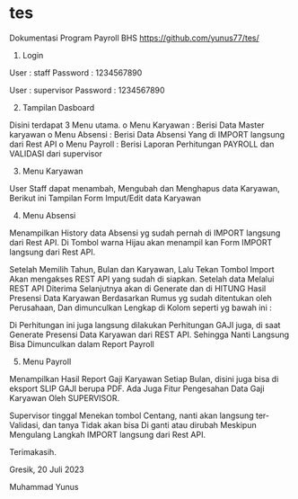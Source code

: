 # tes
Dokumentasi Program Payroll BHS
https://github.com/yunus77/tes/ 

1.	Login
 
User : staff
Password : 1234567890

User : supervisor
Password : 1234567890 

2.	Tampilan Dasboard
 
Disini terdapat 3 Menu utama.
o	Menu Karyawan	: Berisi Data Master karyawan
o	Menu Absensi 	: Berisi Data Absensi Yang di IMPORT langsung dari Rest API
o	Menu Payroll 		: Berisi Laporan Perhitungan PAYROLL dan VALIDASI dari supervisor

3.	Menu Karyawan
 
User Staff dapat menambah, Mengubah dan Menghapus data Karyawan,
Berikut ini Tampilan Form Imput/Edit data Karyawan


4.	Menu Absensi
 
Menampilkan History data Absensi yg sudah pernah di IMPORT langsung dari Rest API.
Di Tombol warna Hijau akan menampil kan Form IMPORT langsung dari Rest API.
 
Setelah Memilih Tahun, Bulan dan Karyawan, Lalu Tekan Tombol Import 
Akan mengakses REST API yang sudah di siapkan. Setelah data Melalui REST API Diterima
Selanjutnya akan di Generate dan di HITUNG Hasil Presensi Data Karyawan Berdasarkan Rumus yg sudah ditentukan oleh Perusahaan, Dan dimunculkan Lengkap di Kolom seperti yg bawah ini :
 
Di Perhitungan ini juga langsung dilakukan Perhitungan GAJI juga, di saat Generate Presensi Data Karyawan 
dari REST API. Sehingga Nanti Langsung Bisa Dimunculkan dalam Report Payroll






5.	Menu Payroll
  
Menampilkan Hasil Report Gaji Karyawan Setiap Bulan, disini juga bisa di eksport SLIP GAJI berupa PDF.
Ada Juga Fitur Pengesahan Data Gaji Karyawan Oleh SUPERVISOR.
 
Supervisor tinggal Menekan tombol Centang, nanti akan langsung ter-Validasi, dan tanya Tidak akan bisa
Di ganti atau dirubah Meskipun Mengulang Langkah IMPORT langsung dari Rest API.


Terimakasih.

Gresik, 20 Juli 2023




Muhammad Yunus
